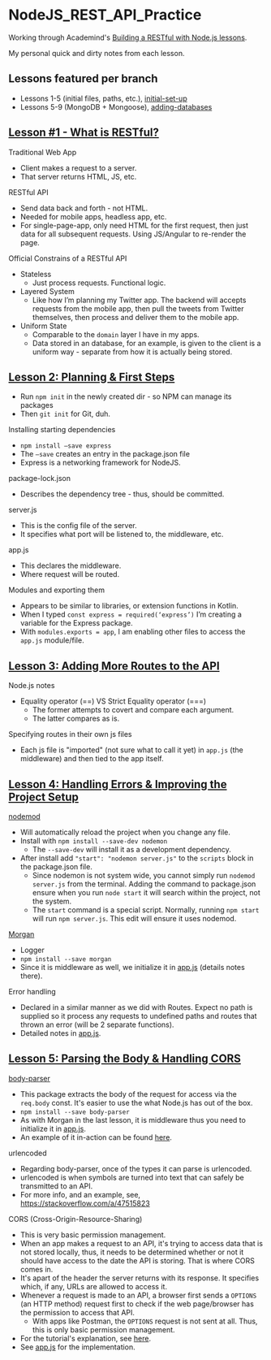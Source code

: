 # NodeJS_REST_API_Practice

Working through Academind's [Building a RESTful with Node.js lessons](https://youtube.com/playlist?list=PL55RiY5tL51q4D-B63KBnygU6opNPFk_q).

My personal quick and dirty notes from each lesson.

## **Lessons featured per branch**
* Lessons 1-5 (initial files, paths, etc.), [initial-set-up](https://github.com/DavidPrecopia/NodeJS_REST_API_Practice/tree/initial-set-up)
* Lessons 5-9 (MongoDB + Mongoose), [adding-databases](https://github.com/DavidPrecopia/NodeJS_REST_API_Practice/tree/adding-database)

## **[Lesson #1 - What is RESTful?](https://www.youtube.com/watch?v=0oXYLzuucwE&list=PL55RiY5tL51q4D-B63KBnygU6opNPFk_q&index=1)**
Traditional Web App
* Client makes a request to a server. 
* That server returns HTML, JS, etc.

RESTful API
* Send data back and forth - not HTML. 
* Needed for mobile apps, headless app, etc. 
* For single-page-app, only need HTML for the first request, then just data for all subsequent requests. Using JS/Angular to re-render the page. 

Official Constrains of a RESTful API
* Stateless
    * Just process requests. Functional logic. 
* Layered System
    * Like how I’m planning my Twitter app. The backend will accepts requests from the mobile app, then pull the tweets from Twitter themselves, then process and deliver them to the mobile app.
* Uniform State
    * Comparable to the `domain` layer I have in my apps. 
    * Data stored in an database, for an example, is given to the client is a uniform way - separate from how it is actually being stored. 


## **[Lesson 2: Planning & First Steps](https://www.youtube.com/watch?v=blQ60skPzl0&list=PL55RiY5tL51q4D-B63KBnygU6opNPFk_q&index=2)**
* Run `npm init` in the newly created dir - so NPM can manage its packages
* Then `git init` for Git, duh.

Installing starting dependencies
* `npm install —save express`
* The `—save` creates an entry in the package.json file
* Express is a networking framework for NodeJS.

package-lock.json
* Describes the dependency tree - thus, should be committed. 

server.js
* This is the config file of the server. 
* It specifies what port will be listened to, the middleware, etc.

app.js
* This declares the middleware.
* Where request will be routed.

Modules and exporting them
* Appears to be similar to libraries, or extension functions in Kotlin.
* When I typed `const express = required(‘express’)` I’m creating a variable for the Express package.
* With `modules.exports = app`, I am enabling other files to access the `app.js` module/file.

## **[Lesson 3: Adding More Routes to the API](https://www.youtube.com/watch?v=FV1Ugv1Temg&list=PL55RiY5tL51q4D-B63KBnygU6opNPFk_q&index=3)**
Node.js notes
* Equality operator (==) VS Strict Equality operator (===)
    * The former attempts to covert and compare each argument.
    * The latter compares as is.

Specifying routes in their own js files
* Each js file is "imported" (not sure what to call it yet) in `app.js` (the middleware) and then tied to the app itself.

## **[Lesson 4: Handling Errors & Improving the Project Setup](https://www.youtube.com/watch?v=UVAMha41dwo&list=PL55RiY5tL51q4D-B63KBnygU6opNPFk_q&index=4)**
[nodemod](https://github.com/remy/nodemon)
* Will automatically reload the project when you change any file.
* Install with `npm install --save-dev nodemon`
    * The `--save-dev` will install it as a development dependency.
* After install add `"start": "nodemon server.js"` to the `scripts` block in the package.json file.
    * Since nodemon is not system wide, you cannot simply run `nodemod server.js` from the terminal. Adding the command to package.json ensure when you run `node start` it will search within the project, not the system.
    * The `start` command is a special script. Normally, running `npm start` will run `npm server.js`. This edit will ensure it uses nodemod.
    
[Morgan](https://www.npmjs.com/package/morgan)
* Logger
* `npm install --save morgan`
* Since it is middleware as well, we initialize it in [app.js](https://github.com/DavidPrecopia/NodeJS_REST_API_Practice/blob/initial-set-up/app.js#L40) (details notes there).

Error handling
* Declared in a similar manner as we did with Routes. Expect no path is supplied so it process any requests to undefined paths and routes that thrown an error (will be 2 separate functions).
* Detailed notes in [app.js](https://github.com/DavidPrecopia/NodeJS_REST_API_Practice/blob/initial-set-up/app.js#L60).

## **[Lesson 5: Parsing the Body & Handling CORS](https://www.youtube.com/watch?v=zoSJ3bNGPp0&list=PL55RiY5tL51q4D-B63KBnygU6opNPFk_q&index=5)**
[body-parser](https://www.npmjs.com/package/body-parser)
* This package extracts the body of the request for access via the `req.body` const. It's easier to use the what Node.js has out of the box.
* `npm install --save body-parser`
* As with Morgan in the last lesson, it is middleware thus you need to initialize it in [app.js](https://github.com/DavidPrecopia/NodeJS_REST_API_Practice/blob/initial-set-up/app.js#L47).
* An example of it in-action can be found [here](https://github.com/DavidPrecopia/NodeJS_REST_API_Practice/blob/initial-set-up/api/routes/orders.js#L13).

urlencoded
* Regarding body-parser, once of the types it can parse is urlencoded.
* urlencoded is when symbols are turned into text that can safely be transmitted to an API.
* For more info, and an example, see, https://stackoverflow.com/a/47515823

CORS (Cross-Origin-Resource-Sharing)
* This is very basic permission management.
* When an app makes a request to an API, it's trying to access data that is not stored locally, thus, it needs to be determined whether or not it should have access to the date the API is storing. That is where CORS comes in.
* It's apart of the header the server returns with its response. It specifies which, if any, URLs are allowed to access it.
* Whenever a request is made to an API, a browser first sends a `OPTIONS` (an HTTP method) request first to check if the web page/browser has the permission to access that API.
    * With apps like Postman, the `OPTIONS` request is not sent at all. Thus, this is only basic permission management.
* For the tutorial's explanation, see [here](https://youtu.be/zoSJ3bNGPp0?t=426).
* See [app.js](https://github.com/DavidPrecopia/NodeJS_REST_API_Practice/blob/initial-set-up/app.js#L16) for the implementation.